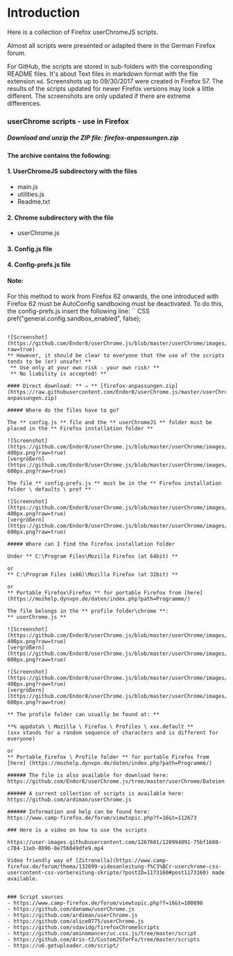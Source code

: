 # Introduction
Here is a collection of Firefox userChromeJS scripts.

Almost all scripts were presented or adapted there in the German Firefox forum.

For GitHub, the scripts are stored in sub-folders with the corresponding README files. It's about
Text files in markdown format with the file extension `md`. Screenshots up to 09/30/2017 were created in Firefox 57.
The results of the scripts updated for newer Firefox versions may look a little different. The screenshots
are only updated if there are extreme differences.

### userChrome scripts - use in Firefox

##### Download and unzip the ZIP file: firefox-anpassungen.zip

#### The archive contains the following:

  #### 1. UserChromeJS subdirectory with the files
   * main.js
   * utilities.js
   * Readme.txt

  #### 2. Chrome subdirectory with the file
   * userChrome.js

  #### 3. Config.js file

  #### 4. Config-prefs.js file

  #### Note:
  For this method to work from Firefox 62 onwards, the one introduced with Firefox 62 must be
   AutoConfig sandboxing must be deactivated. To do this, the config-prefs.js
   insert the following line:
   `` CSS
  pref("general.config.sandbox_enabled", false);
  ```

![Screenshot](https://github.com/Endor8/userChrome.js/blob/master/userChrome/images/Warnung.png?raw=true)
  ** However, it should be clear to everyone that the use of the scripts tends to be (er) unsafe! **
   ** Use only at your own risk - your own risk! **
   ** No liability is accepted! **

#### Direct download: ** ⇒ ** [firefox-anpassungen.zip] (https://raw.githubusercontent.com/Endor8/userChrome.js/master/userChrome/Dateien/firefox-anpassungen.zip)

##### Where do the files have to go?

The ** config.js ** file and the ** userChromeJS ** folder must be placed in the ** Firefox installation folder **

![Screenshot](https://github.com/Endor8/userChrome.js/blob/master/userChrome/images/Screenshot4-400px.png?raw=true)
[vergrößern](https://github.com/Endor8/userChrome.js/blob/master/userChrome/images/Screenshot4-600px.png?raw=true)

The file ** config-prefs.js ** must be in the ** Firefox installation folder \ defaults \ pref **

![Screenshot](https://github.com/Endor8/userChrome.js/blob/master/userChrome/images/Screenshot5-400px.png?raw=true)
[vergrößern](https://github.com/Endor8/userChrome.js/blob/master/userChrome/images/Screenshot5-600px.png?raw=true)

##### Where can I find the Firefox installation folder

Under ** C:\Program Files\Mozilla Firefox (at 64bit) **

or
** C:\Program Files (x86)\Mozilla Firefox (at 32bit) **

or
** Portable_Firefox\Firefox ** for portable Firefox from [here] (https://mozhelp.dynvpn.de/daten/index.php?path=Programme/)

The file belongs in the ** profile folder\chrome **:
** userChrome.js **

![Screenshot](https://github.com/Endor8/userChrome.js/blob/master/userChrome/images/Screenshot2-400px.png?raw=true)
[vergrößern](https://github.com/Endor8/userChrome.js/blob/master/userChrome/images/Screenshot2-600px.png?raw=true)

![Screenshot](https://github.com/Endor8/userChrome.js/blob/master/userChrome/images/Screenshot1-400px.png?raw=true)
[vergrößern](https://github.com/Endor8/userChrome.js/blob/master/userChrome/images/Screenshot1-600px.png?raw=true)

** The profile folder can usually be found at: **

**% appdata% \ Mozilla \ Firefox \ Profiles \ xxx.default **
(xxx stands for a random sequence of characters and is different for everyone)

or
** Portable_Firefox \ Profile folder ** for portable Firefox from [here] (https://mozhelp.dynvpn.de/daten/index.php?path=Programme/)

###### The file is also available for download here:
https://github.com/Endor8/userChrome.js/tree/master/userChrome/Dateien

###### A current collection of scripts is available here:
https://github.com/ardiman/userChrome.js

###### Information and help can be found here:
https://www.camp-firefox.de/forum/viewtopic.php?f=16&t=112673

### Here is a video on how to use the scripts

https://user-images.githubusercontent.com/1267601/120994091-75bf1680-c784-11eb-8896-8e756049dfe9.mp4

Video friendly way of [Zitronella](https://www.camp-firefox.de/forum/thema/132699-videoanleitung-f%C3%BCr-userchrome-css-usercontent-css-vorbereitung-skripte/?postID=1173160#post1173160) made available.


### Script sources
- https://www.camp-firefox.de/forum/viewtopic.php?f=16&t=100898
- https://github.com/danamw/userChrome.js
- https://github.com/ardiman/userChrome.js
- https://github.com/alice0775/userChrome.js
- https://github.com/sdavidg/firefoxChromeScripts
- https://github.com/aminomancer/uc.css.js/tree/master/script
- https://github.com/Aris-t2/CustomJSforFx/tree/master/scripts
- https://u6.getuploader.com/script/
